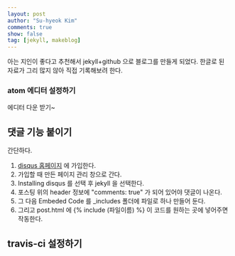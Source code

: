 ```yaml
---
layout: post
author: "Su-hyeok Kim"
comments: true
show: false
tag: [jekyll, makeblog]
---
```


아는 지인이 좋다고 추천해서 jekyll+github 으로 블로그를 만들게 되었다.
한글로 된 자료가 그리 많지 않아 직접 기록해보려 한다.

### atom 에디터 설정하기

에디터 다운 받기~

[rubyinstaller-site]: https://rubyinstaller.org/

## 댓글 기능 붙이기

간단하다.

1. [disqus 홈페이지][disqus_home] 에 가입한다.
2. 가입할 때 만든 페이지 관리 창으로 간다.
3. Installing disqus 를 선택 후 jekyll 을 선택한다.
4. 포스팅 위의 header 정보에 "comments: true" 가 되어 있어야 댓글이 나온다.
5. 그 다음 Embeded Code 를 \_includes 폴더에 파일로 하나 만들어 둔다.
6. 그리고 post.html 에 \{\% include (파일이름) \%\} 이 코드를 원하는 곳에 넣어주면 작동한다.

[github_com]: https://github.com/
[jekyll-home]: https://jekyllrb.com/
[jekyll-kr]: https://jekyllrb-ko.github.io/
[jekyll-theme]: htpps://jekyllthemes.org/
[jekyll-whiteglass]: https://github.com/yous/whiteglass
[disqus_home]: https://disqus.com/


## travis-ci 설정하기
